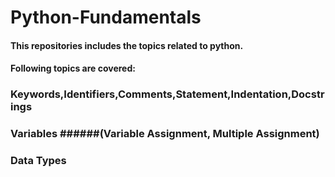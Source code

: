 # Python-Fundamentals
#### This repositories includes the topics related to python.

#### Following topics are covered:

### Keywords,Identifiers,Comments,Statement,Indentation,Docstrings
### Variables ######(Variable Assignment, Multiple Assignment)
### Data Types
